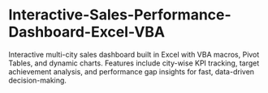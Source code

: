 # Interactive-Sales-Performance-Dashboard-Excel-VBA
Interactive multi-city sales dashboard built in Excel with VBA macros, Pivot Tables, and dynamic charts. Features include city-wise KPI tracking, target achievement analysis, and performance gap insights for fast, data-driven decision-making.
